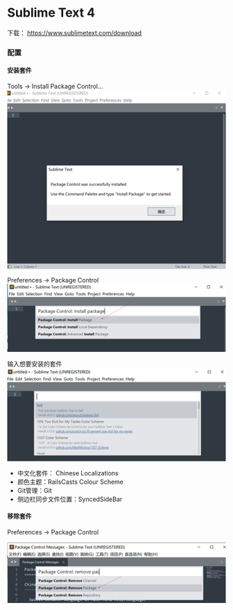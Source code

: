 # Sublime Text 4

下载： https://www.sublimetext.com/download

### 配置

#### 安装套件

Tools -> Install Package Control...
![](./images/SublimeText_1717685429219.png)

Preferences -> Package Control
![](./images/SublimeText_1717685599024.png)

输入想要安装的套件
![](./images/SublimeText_1717685628938.png)

- 中文化套件： Chinese Localizations
- 颜色主题：RailsCasts Colour Scheme
- Git管理：Git
- 侧边栏同步文件位置：SyncedSideBar

#### 移除套件

Preferences -> Package Control

![](./images/SublimeText_1717685787996.png)


